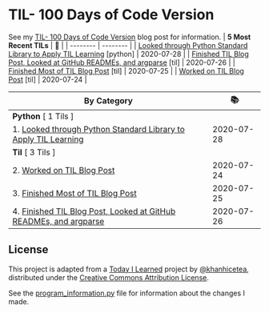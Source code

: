 # TIL- 100 Days of Code Version

See my [TIL- 100 Days of Code Version](https://github.com/KatherineMichel/portfolio/blob/master/regular-blog-posts/til-100-days-of-code-version.md) blog post for information.
| **5 Most Recent TILs** | :tada: |
| -------- | -------- |
| [Looked through Python Standard Library to Apply TIL Learning](python/looked-through-python-standard-library-to-apply-til-learning.md) [python] | 2020-07-28 |
| [Finished TIL Blog Post, Looked at GitHub READMEs, and argparse](til/finished-til-blog-post-looked-at-github-readmes-and-argparse.md) [til] | 2020-07-26 |
| [Finished Most of TIL Blog Post](til/finished-most-of-til-blog-post.md) [til] | 2020-07-25 |
| [Worked on TIL Blog Post](til/worked-on-til-blog-post.md) [til] | 2020-07-24 |

| **By Category** | :books: |
| -------- | -------- |
| **Python** [ 1 Tils ] | |
| 1. [Looked through Python Standard Library to Apply TIL Learning](python/looked-through-python-standard-library-to-apply-til-learning.md) | 2020-07-28 |
| **Til** [ 3 Tils ] | |
| 2. [Worked on TIL Blog Post](til/worked-on-til-blog-post.md) | 2020-07-24 |
| 3. [Finished Most of TIL Blog Post](til/finished-most-of-til-blog-post.md) | 2020-07-25 |
| 4. [Finished TIL Blog Post, Looked at GitHub READMEs, and argparse](til/finished-til-blog-post-looked-at-github-readmes-and-argparse.md) | 2020-07-26 |


## License

This project is adapted from a [Today I Learned](https://github.com/khanhicetea/today-i-learned/) project by [@khanhicetea](https://github.com/khanhicetea), distributed under the [Creative Commons Attribution License](http://creativecommons.org/licenses/by/3.0/). 

See the [program_information.py](program_information.py) file for information about the changes I made.
